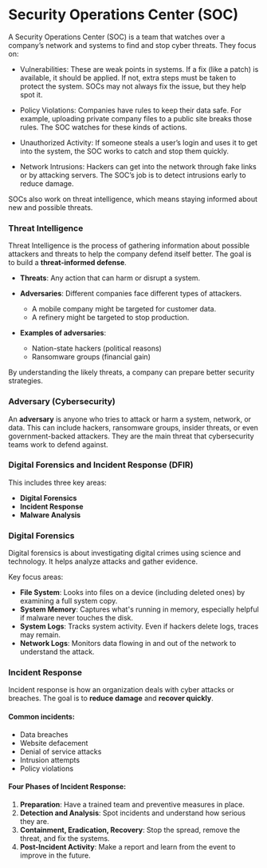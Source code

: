# Security Operations Center (SOC)
A Security Operations Center (SOC) is a team that watches over a company’s network and systems to find and stop cyber threats. They focus on:

- Vulnerabilities: These are weak points in systems. If a fix (like a patch) is available, it should be applied. If not, extra steps must be taken to protect the system. SOCs may not always fix the issue, but they help spot it.

- Policy Violations: Companies have rules to keep their data safe. For example, uploading private company files to a public site breaks those rules. The SOC watches for these kinds of actions.

- Unauthorized Activity: If someone steals a user’s login and uses it to get into the system, the SOC works to catch and stop them quickly.

- Network Intrusions: Hackers can get into the network through fake links or by attacking servers. The SOC’s job is to detect intrusions early to reduce damage.

SOCs also work on threat intelligence, which means staying informed about new and possible threats.

### **Threat Intelligence**

Threat Intelligence is the process of gathering information about possible attackers and threats to help the company defend itself better. The goal is to build a **threat-informed defense**.

* **Threats**: Any action that can harm or disrupt a system.
* **Adversaries**: Different companies face different types of attackers.

  * A mobile company might be targeted for customer data.
  * A refinery might be targeted to stop production.
* **Examples of adversaries**:

  * Nation-state hackers (political reasons)
  * Ransomware groups (financial gain)

By understanding the likely threats, a company can prepare better security strategies.

### **Adversary (Cybersecurity)**

An **adversary** is anyone who tries to attack or harm a system, network, or data. This can include hackers, ransomware groups, insider threats, or even government-backed attackers. They are the main threat that cybersecurity teams work to defend against.

### **Digital Forensics and Incident Response (DFIR)**

This includes three key areas:

* **Digital Forensics**
* **Incident Response**
* **Malware Analysis**

### **Digital Forensics**

Digital forensics is about investigating digital crimes using science and technology. It helps analyze attacks and gather evidence.

Key focus areas:

* **File System**: Looks into files on a device (including deleted ones) by examining a full system copy.
* **System Memory**: Captures what's running in memory, especially helpful if malware never touches the disk.
* **System Logs**: Tracks system activity. Even if hackers delete logs, traces may remain.
* **Network Logs**: Monitors data flowing in and out of the network to understand the attack.

### **Incident Response**

Incident response is how an organization deals with cyber attacks or breaches. The goal is to **reduce damage** and **recover quickly**.

#### Common incidents:

* Data breaches
* Website defacement
* Denial of service attacks
* Intrusion attempts
* Policy violations

#### Four Phases of Incident Response:

1. **Preparation**: Have a trained team and preventive measures in place.
2. **Detection and Analysis**: Spot incidents and understand how serious they are.
3. **Containment, Eradication, Recovery**: Stop the spread, remove the threat, and fix the systems.
4. **Post-Incident Activity**: Make a report and learn from the event to improve in the future.

